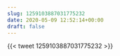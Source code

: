 ```yaml
---
slug: 1259103887031775232
date: 2020-05-09 12:52:14+00:00
draft: false
---
```


{{< tweet 1259103887031775232 >}}

